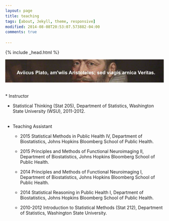 ```yaml
---
layout: page
title: teaching
tags: [about, Jekyll, theme, responsive]
modified: 2014-08-08T20:53:07.573882-04:00
comments: true

---
```

{% include _head.html %}

![x](/images/Ames.jpg)

<br />
* Instructor

  * Statistical Thinking (Stat 205), Department of Statistics, Washington State University (WSU), 2011-2012.<br><br>
	
* Teaching Assistant

	* 2015 Statistical Methods in Public Health IV, Department of Biostatistics, Johns Hopkins Bloomberg School of Public Health.
	
	* 2015 Principles and Methods of Functional Neuroimaging II, Department of Biostatistics, Johns Hopkins Bloomberg School of Public Health.
	
	* 2014 Principles and Methods of Functional Neuroimaging I, Department of Biostatistics, Johns Hopkins Bloomberg School of Public Health.
	
	* 2014 Statistical Reasoning in Public Health I, Department of Biostatistics, Johns Hopkins Bloomberg School of Public Health.
    
	* 2010-2012 Introduction to Statistical Methods (Stat 212), Department of Statistics, Washington State University.

